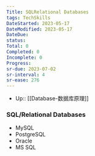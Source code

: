 ```yaml
---
Title: SQLRelational Databases
tags: TechSkills
DateStarted: 2023-05-17
DateModified: 2023-05-17
DateDue: 
status:
Total: 0
Completed: 0
Incomplete: 0
Progress:
sr-due: 2023-07-02
sr-interval: 4
sr-ease: 276
---
```

- Up:: [[Database-数据库原理]]
### SQL/Relational Databases

- MySQL
- PostgreSQL
- Oracle
- MS SQL